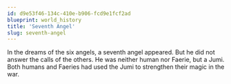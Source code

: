 ```yaml
---
id: d9e53f46-134c-410e-b906-fcd9e1fcf2ad
blueprint: world_history
title: 'Seventh Angel'
slug: seventh-angel
---
```

In the dreams of the six angels, a seventh angel appeared. But he did not answer the calls of the others. He was neither human nor Faerie, but a Jumi. Both humans and Faeries had used the Jumi to strengthen their magic in the war.
